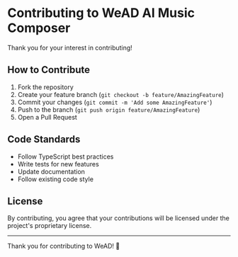 # Contributing to WeAD AI Music Composer

Thank you for your interest in contributing!

## How to Contribute

1. Fork the repository
2. Create your feature branch (`git checkout -b feature/AmazingFeature`)
3. Commit your changes (`git commit -m 'Add some AmazingFeature'`)
4. Push to the branch (`git push origin feature/AmazingFeature`)
5. Open a Pull Request

## Code Standards

- Follow TypeScript best practices
- Write tests for new features
- Update documentation
- Follow existing code style

## License

By contributing, you agree that your contributions will be licensed under the project's proprietary license.

---

Thank you for contributing to WeAD! 🚀

